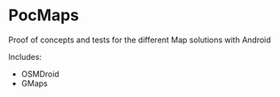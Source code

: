 # PocMaps
Proof of concepts and tests for the different Map solutions with Android

Includes:
* OSMDroid
* GMaps
